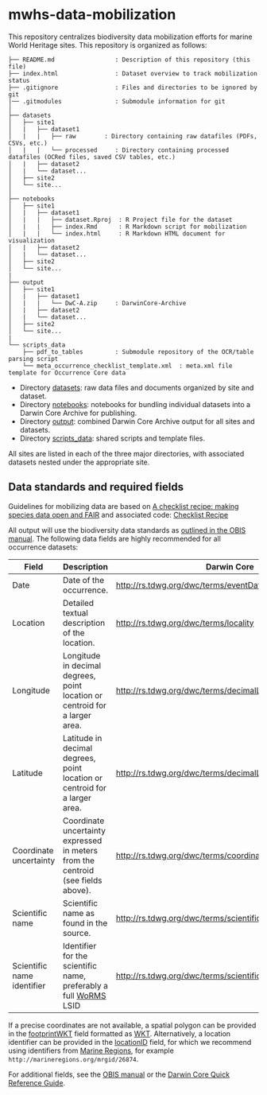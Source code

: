 # mwhs-data-mobilization

This repository centralizes biodiversity data mobilization efforts for marine World Heritage sites. This repository is organized as follows:

```
├── README.md                 : Description of this repository (this file)
├── index.html                : Dataset overview to track mobilization status
├── .gitignore                : Files and directories to be ignored by git
|── .gitmodules               : Submodule information for git
│
├── datasets
│   ├── site1
│   |   ├── dataset1
│   |   |   ├── raw		   : Directory containing raw datafiles (PDFs, CSVs, etc.)
│   |   |   └── processed     : Directory containing processed datafiles (OCRed files, saved CSV tables, etc.)
│   |   ├── dataset2
│   |   └── dataset...
│   ├── site2
│   └── site...
│
├── notebooks
│   ├── site1
│   |   ├── dataset1
│   |   |   ├── dataset.Rproj  : R Project file for the dataset
│   |   |   ├── index.Rmd      : R Markdown script for mobilization
│   |   |   └── index.html     : R Markdown HTML document for visualization
│   |   ├── dataset2
│   |   └── dataset...
│   ├── site2
│   └── site...
|
├── output
│   ├── site1
│   |   ├── dataset1
│   |   |   └── DwC-A.zip     : DarwinCore-Archive
│   |   ├── dataset2
│   |   └── dataset...
│   ├── site2
│   └── site...
|
└── scripts_data
    ├── pdf_to_tables         : Submodule repository of the OCR/table parsing script
    └── meta_occurrence_checklist_template.xml  : meta.xml file template for Occurrence Core data
```


- Directory [datasets](datasets): raw data files and documents organized by site and dataset.
- Directory [notebooks](notebooks): notebooks for bundling individual datasets into a Darwin Core Archive for publishing.
- Directory [output](output): combined Darwin Core Archive output for all sites and datasets.
- Directory [scripts_data](scripts_data): shared scripts and template files.

All sites are listed in each of the three major directories, with associated datasets nested under the appropriate site.

## Data standards and required fields

Guidelines for mobilizing data are based on [A checklist recipe: making species data open and FAIR](https://academic.oup.com/database/article/doi/10.1093/database/baaa084/5979745) and associated code: [Checklist Recipe](https://trias-project.github.io/checklist-recipe/dwc_mapping.html)

All output will use the biodiversity data standards as [outlined in the OBIS manual](https://manual.obis.org/data_standards.html). The following data fields are highly recommended for all occurrence datasets:

| Field                      | Description                                                                                        | Darwin Core                                                |
|----------------------------|----------------------------------------------------------------------------------------------------|------------------------------------------------------------|
| Date                       | Date of the occurrence.                                                                            | http://rs.tdwg.org/dwc/terms/eventDate                     |
| Location                   | Detailed textual description of the location.                                                        | http://rs.tdwg.org/dwc/terms/locality              |
| Longitude                  | Longitude in decimal degrees, point location or centroid for a larger area.                        | http://rs.tdwg.org/dwc/terms/decimalLongitude              |
| Latitude                   | Latitude in decimal degrees, point location or centroid for a larger area.                         | http://rs.tdwg.org/dwc/terms/decimalLatitude               |
| Coordinate uncertainty     | Coordinate uncertainty expressed in meters from the centroid (see fields above).                   | http://rs.tdwg.org/dwc/terms/coordinateUncertaintyInMeters |
| Scientific name            | Scientific name as found in the source.                                                            | http://rs.tdwg.org/dwc/terms/scientificName                |
| Scientific name identifier | Identifier for the scientific name, preferably a full [WoRMS](https://www.marinespecies.org/) LSID | http://rs.tdwg.org/dwc/terms/scientificNameID              |

If a precise coordinates are not available, a spatial polygon can be provided in the [footprintWKT](http://rs.tdwg.org/dwc/terms/footprintWKT) field formatted as [WKT](https://wktmap.com/). Alternatively, a location identifier can be provided in the [locationID](http://rs.tdwg.org/dwc/terms/locationID) field, for which we recommend using identifiers from [Marine Regions](https://marineregions.org/), for example `http://marineregions.org/mrgid/26874`.

For additional fields, see the [OBIS manual](https://manual.obis.org/data_standards.html) or the [Darwin Core Quick Reference Guide](https://dwc.tdwg.org/terms/).
